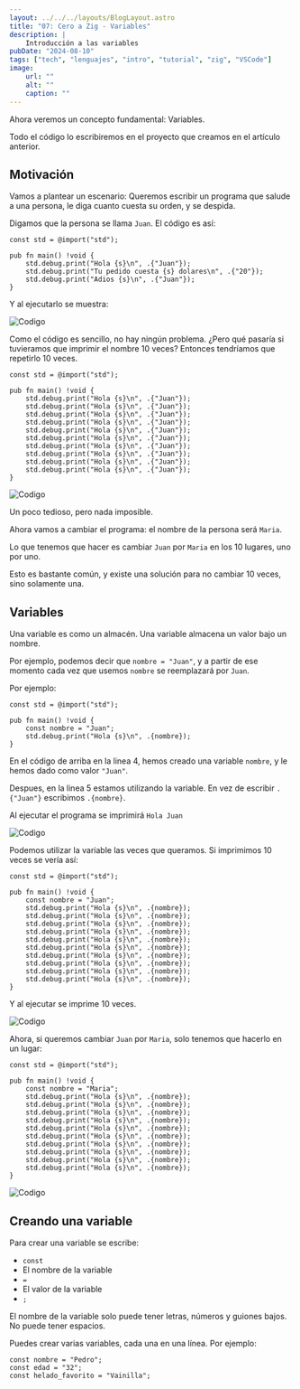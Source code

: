 ```yaml
---
layout: ../../../layouts/BlogLayout.astro
title: "07: Cero a Zig - Variables"
description: |
    Introducción a las variables
pubDate: "2024-08-10"
tags: ["tech", "lenguajes", "intro", "tutorial", "zig", "VSCode"]
image: 
    url: ""
    alt: ""
    caption: ""
---
```


Ahora veremos un concepto fundamental: Variables.

Todo el código lo escribiremos en el proyecto que creamos
en el artículo anterior.


## Motivación

Vamos a plantear un escenario: Queremos escribir un programa
que salude a una persona, le diga cuanto cuesta su orden,
y se despida.

Digamos que la persona se llama `Juan`. El código es así:

```zig
const std = @import("std");

pub fn main() !void {
    std.debug.print("Hola {s}\n", .{"Juan"});
    std.debug.print("Tu pedido cuesta {s} dolares\n", .{"20"});
    std.debug.print("Adios {s}\n", .{"Juan"});
}
```

Y al ejecutarlo se muestra:

![Codigo](/img/blog/es/tutorial/1x/001.jpg)

Como el código es sencillo, no hay ningún problema.
¿Pero qué pasaría si tuvieramos que imprimir el nombre 10 veces?
Entonces tendríamos que repetirlo 10 veces.

```zig
const std = @import("std");

pub fn main() !void {
    std.debug.print("Hola {s}\n", .{"Juan"});
    std.debug.print("Hola {s}\n", .{"Juan"});
    std.debug.print("Hola {s}\n", .{"Juan"});
    std.debug.print("Hola {s}\n", .{"Juan"});
    std.debug.print("Hola {s}\n", .{"Juan"});
    std.debug.print("Hola {s}\n", .{"Juan"});
    std.debug.print("Hola {s}\n", .{"Juan"});
    std.debug.print("Hola {s}\n", .{"Juan"});
    std.debug.print("Hola {s}\n", .{"Juan"});
    std.debug.print("Hola {s}\n", .{"Juan"});
}
```

![Codigo](/img/blog/es/tutorial/1x/002.jpg)

Un poco tedioso, pero nada imposible.

Ahora vamos a cambiar el programa: el nombre de la
persona será `Maria`.

Lo que tenemos que hacer es cambiar `Juan` por
`Maria` en los 10 lugares, uno por uno.

Esto es bastante común, y existe una solución para
no cambiar 10 veces, sino solamente una.


## Variables

Una variable es como un almacén. Una variable
almacena un valor bajo un nombre.

Por ejemplo, podemos decir que `nombre = "Juan"`,
y a partir de ese momento cada vez que usemos
`nombre` se reemplazará por `Juan`.

Por ejemplo:

```zig
const std = @import("std");

pub fn main() !void {
    const nombre = "Juan";
    std.debug.print("Hola {s}\n", .{nombre});
}
```

En el código de arriba en la linea 4, hemos creado una
variable `nombre`, y le hemos dado como valor `"Juan"`.

Despues, en la linea 5 estamos utilizando la variable.
En vez de escribir `.{"Juan"}` escribimos `.{nombre}`.

Al ejecutar el programa se imprimirá `Hola Juan`

![Codigo](/img/blog/es/tutorial/1x/003.jpg)

Podemos utilizar la variable las veces que queramos.
Si imprimimos 10 veces se vería así:

```zig
const std = @import("std");

pub fn main() !void {
    const nombre = "Juan";
    std.debug.print("Hola {s}\n", .{nombre});
    std.debug.print("Hola {s}\n", .{nombre});
    std.debug.print("Hola {s}\n", .{nombre});
    std.debug.print("Hola {s}\n", .{nombre});
    std.debug.print("Hola {s}\n", .{nombre});
    std.debug.print("Hola {s}\n", .{nombre});
    std.debug.print("Hola {s}\n", .{nombre});
    std.debug.print("Hola {s}\n", .{nombre});
    std.debug.print("Hola {s}\n", .{nombre});
    std.debug.print("Hola {s}\n", .{nombre});
}
```

Y al ejecutar se imprime 10 veces.

![Codigo](/img/blog/es/tutorial/1x/004.jpg)

Ahora, si queremos cambiar `Juan` por `Maria`,
solo tenemos que hacerlo en un lugar:

```zig
const std = @import("std");

pub fn main() !void {
    const nombre = "Maria";
    std.debug.print("Hola {s}\n", .{nombre});
    std.debug.print("Hola {s}\n", .{nombre});
    std.debug.print("Hola {s}\n", .{nombre});
    std.debug.print("Hola {s}\n", .{nombre});
    std.debug.print("Hola {s}\n", .{nombre});
    std.debug.print("Hola {s}\n", .{nombre});
    std.debug.print("Hola {s}\n", .{nombre});
    std.debug.print("Hola {s}\n", .{nombre});
    std.debug.print("Hola {s}\n", .{nombre});
    std.debug.print("Hola {s}\n", .{nombre});
}
```
![Codigo](/img/blog/es/tutorial/1x/005.jpg)


## Creando una variable

Para crear una variable se escribe:

- `const`
- El nombre de la variable
- `=`
- El valor de la variable
- `;`

El nombre de la variable solo puede tener letras,
números y guiones bajos. No puede tener espacios.

Puedes crear varias variables, cada una en una
línea. Por ejemplo:

```zig
const nombre = "Pedro";
const edad = "32";
const helado_favorito = "Vainilla";
```




